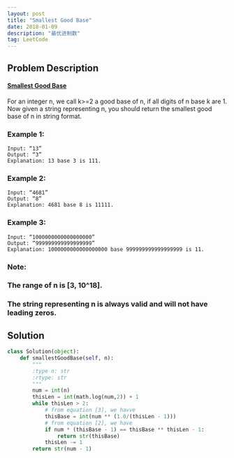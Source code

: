 ```yaml
---
layout: post
title: "Smallest Good Base"
date: 2018-01-09 
description: "最优进制数"
tag: LeetCode 
---   
```

## Problem Description
#### [Smallest Good Base](https://leetcode.com/problems/smallest-good-base/description/)
For an integer n, we call k>=2 a good base of n, if all digits of n base k are 1. Now given a string representing n, you should return the smallest good base of n in string format.

### Example 1:
```
Input: “13” 
Output: “3” 
Explanation: 13 base 3 is 111.
```

### Example 2:
```
Input: “4681” 
Output: “8” 
Explanation: 4681 base 8 is 11111.
```

### Example 3:
```
Input: “1000000000000000000” 
Output: “999999999999999999” 
Explanation: 1000000000000000000 base 999999999999999999 is 11.
```

### Note: 
### The range of n is [3, 10^18]. 
### The string representing n is always valid and will not have leading zeros.

## Solution
```python
class Solution(object):
    def smallestGoodBase(self, n):
        """
        :type n: str
        :rtype: str
        """        
        num = int(n)
        thisLen = int(math.log(num,2)) + 1
        while thisLen > 2:
            # from equation [3], we havve
            thisBase = int(num ** (1.0/(thisLen - 1)))
            # from equation [2], we have
            if num * (thisBase - 1) == thisBase ** thisLen - 1:
                return str(thisBase)
            thisLen -= 1
        return str(num - 1)
```